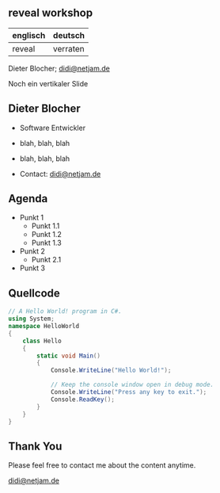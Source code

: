 ## reveal workshop


| englisch | deutsch  |
| -------- | -------- |
| reveal   | verraten |


Dieter Blocher; didi@netjam.de


Noch ein vertikaler Slide



## Dieter Blocher

* Software Entwickler
* blah, blah, blah
* blah, blah, blah

* Contact: didi@netjam.de




## Agenda

* Punkt 1
  * Punkt 1.1
  * Punkt 1.2
  * Punkt 1.3
* Punkt 2
  * Punkt 2.1
* Punkt 3




## Quellcode

```cs
// A Hello World! program in C#.
using System;
namespace HelloWorld
{
    class Hello 
    {
        static void Main() 
        {
            Console.WriteLine("Hello World!");

            // Keep the console window open in debug mode.
            Console.WriteLine("Press any key to exit.");
            Console.ReadKey();
        }
    }
}
```




## Thank You

Please feel free to contact me about the content anytime.

didi@netjam.de
